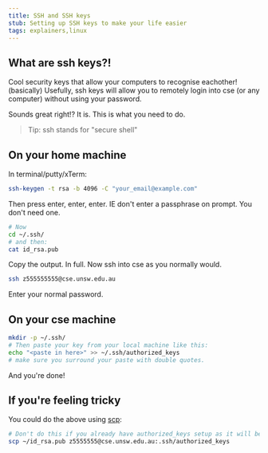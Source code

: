 ```yaml
---
title: SSH and SSH keys
stub: Setting up SSH keys to make your life easier
tags: explainers,linux
---
```

## What are ssh keys?!
Cool security keys that allow your computers to recognise eachother! (basically)
Usefully, ssh keys will allow you to remotely
login into cse (or any computer) without using your password.

Sounds great right!? It is. This is what you need to do.

> Tip: ssh stands for "secure shell"

## On your home machine

In terminal/putty/xTerm:
```bash
ssh-keygen -t rsa -b 4096 -C "your_email@example.com"
```
Then press enter, enter, enter. IE don't enter a passphrase on prompt. You don't need one.

```bash
# Now
cd ~/.ssh/
# and then:
cat id_rsa.pub
```
Copy the output. In full. Now ssh into cse as you normally would.

```bash
ssh z555555555@cse.unsw.edu.au
```
Enter your normal password.

## On your cse machine

```bash
mkdir -p ~/.ssh/
# Then paste your key from your local machine like this:
echo "<paste in here>" >> ~/.ssh/authorized_keys
# make sure you surround your paste with double quotes.
```
And you're done!

## If you're feeling tricky
You could do the above using [scp](17_scp):
```bash
# Don't do this if you already have authorized_keys setup as it will be overwritten
scp ~/id_rsa.pub z5555555@cse.unsw.edu.au:.ssh/authorized_keys
```
